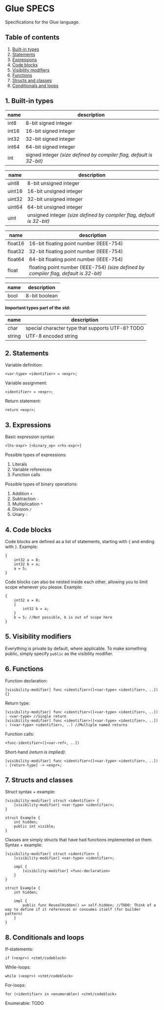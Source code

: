 # Glue SPECS
Specifications for the Glue language.

## Table of contents
1. [Built-in types](https://github.com/GlueLanguage/Glue/blob/main/SPECS.md#1-built-in-types)
2. [Statements](https://github.com/GlueLanguage/Glue/blob/main/SPECS.md#2-statements)
3. [Expressions](https://github.com/GlueLanguage/Glue/blob/main/SPECS.md#3-expressions)
4. [Code blocks](https://github.com/GlueLanguage/Glue/blob/main/SPECS.md#4-code-blocks)
5. [Visibility modifiers](https://github.com/GlueLanguage/Glue/blob/main/SPECS.md#5-visibility-modifiers)
6. [Functions](https://github.com/GlueLanguage/Glue/blob/main/SPECS.md#5-visibility-modifiers)
7. [Structs and classes](https://github.com/GlueLanguage/Glue/blob/main/SPECS.md#5-visibility-modifiers)
8. [Conditionals and loops](https://github.com/GlueLanguage/Glue/blob/main/SPECS.md#5-visibility-modifiers)

## 1. Built-in types
name | description
-----|--------------
int8  | 8-bit signed integer
int16 | 16-bit signed integer
int32 | 32-bit signed integer
int64 | 64-bit signed integer
int   | signed integer *(size defined by compiler flag, default is 32-bit)*

name | description
-----|--------------
uint8  | 8-bit unsigned integer
uint16 | 16-bit unsigned integer
uint32 | 32-bit unsigned integer
uint64 | 64-bit unsigned integer
uint   | unsigned integer *(size defined by compiler flag, default is 32-bit)*

name | description
-----|--------------
float16 | 16-bit floating point number (IEEE-754)
float32 | 32-bit floating point number (IEEE-754)
float64 | 64-bit floating point number (IEEE-754)
float   | floating point number (IEEE-754) *(size defined by compiler flag, default is 32-bit)*

name | description
-----|--------------
bool | 8-bit boolean

**Important types part of the std:**

name | description
-----|--------------
char   | special character type that supports UTF-8? TODO
string | UTF-8 encoded string

## 2. Statements
Variable definition:
```
<var-type> <identifier> = <expr>;
```

Variable assignment:
```
<identifier> = <expr>;
```

Return statement:
```glue
return <expr>;
```

## 3. Expressions
Basic expression syntax:
```
<lhs-expr> [<binary_op> <rhs-expr>]
```

Possible types of expressions:
1. Literals
2. Variable references
3. Function calls

Possible types of binary operations:
1. Addition `+`
2. Subtraction `-`
3. Multiplication `*`
4. Division `/`
5. Unary `-`

## 4. Code blocks
Code blocks are defined as a list of statements, starting with `{` and ending with `}`.
Example:
```glue
{
	int32 a = 8;
	int32 b = a;
	a = 5;
}
```

Code blocks can also be nested inside each other, allowing you to limit scope whenever you please.
Example:
```glue
{
	int32 a = 8;
	{
		int32 b = a;
	}
	b = 5; //Not possible, b is out of scope here
}
```

## 5. Visibility modifiers
Everything is private by default, where applicable.
To make something public, simply specify `public` as the visibility modifier.

## 6. Functions
Function declaration:
```
[visibility-modifier] func <identifier>([<var-type> <identifier>, ..]) {}
```
Return type:
```
[visibility-modifier] func <identifier>([<var-type> <identifier>, ..]) : <var-type> //Single return
[visibility-modifier] func <identifier>([<var-type> <identifier>, ..]) : (<var-type> <identifier>, ..) //Multiple named returns
```

Function calls:
```
<func-identifier>([<var-ref>, ..])
```

Short-hand *(return is implied)*:
```
[visibility-modifier] func <identifier>([<var-type> <identifier>, ..]) : [return-type] -> <expr>;
```

## 7. Structs and classes
Struct syntax + example:
```
[visibility-modifier] struct <identifier> {
	[visibility-modifier] <var-type> <identifier>;
}
```

```glue
struct Example {
	int hidden;
	public int visible;
}
```

Classes are simply structs that have had functions implemented on them. Syntax + example:
```
[visibility-modifier] struct <identifier> {
	[visibility-modifier] <var-type> <identifier>;

	impl {
		[visibility-modifier] <func-declaration>
	}
}
```

```glue
struct Example {
	int hidden;

	impl {
		public func RevealHidden() => self.hidden; //TODO: Think of a way to define if it references or consumes itself (for builder pattern)
	}
}
```

## 8. Conditionals and loops
If-statements:
```
if (<expr>) <stmt/codeblock>
```

While-loops:
```
while (<expr>) <stmt/codeblock>
```

For-loops:
```
for (<identifier> in <enumerable>) <stmt/codeblock>
```

Enumerable: TODO
